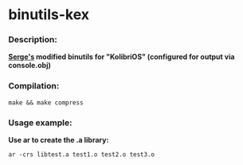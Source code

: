 # binutils-kex

### Description:

**[Serge's](http://websvn.kolibrios.org/listing.php?repname=Kolibri+OS&path=%2Fcontrib%2Ftoolchain%2Fbinutils%2F&#aa82d1856686feabbdbbb8959ceb57163) modified binutils for "KolibriOS" (configured for output via console.obj)**


### Compilation:

    make && make compress
        
### Usage example:

**Use ar to create the .a library:**
    
    ar -crs libtest.a test1.o test2.o test3.o



   
